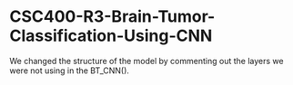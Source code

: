 # CSC400-R3-Brain-Tumor-Classification-Using-CNN

We changed the structure of the model by commenting out the layers we were not using in the BT_CNN().
